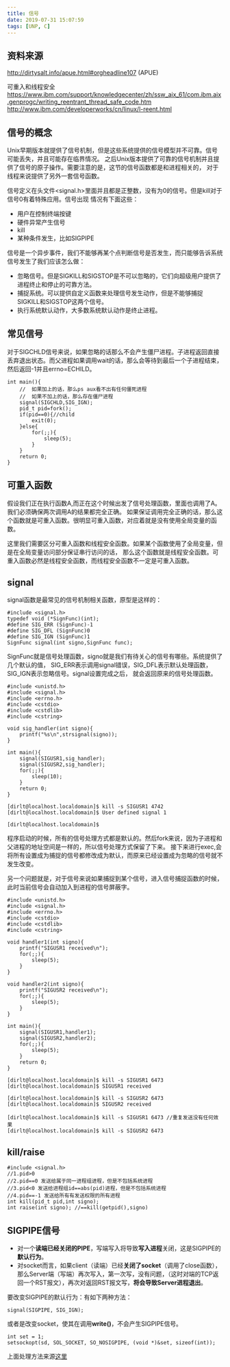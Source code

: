 ```yaml
---
title: 信号
date: 2019-07-31 15:07:59
tags: [UNP, C]
---
```


## 资料来源
http://dirtysalt.info/apue.html#orgheadline107 (APUE)

可重入和线程安全
https://www.ibm.com/support/knowledgecenter/zh/ssw_aix_61/com.ibm.aix.genprogc/writing_reentrant_thread_safe_code.htm
http://www.ibm.com/developerworks/cn/linux/l-reent.html

## 信号的概念

Unix早期版本就提供了信号机制，但是这些系统提供的信号模型并不可靠。信号可能丢失，并且可能存在临界情况。 之后Unix版本提供了可靠的信号机制并且提供了信号的原子操作。需要注意的是，这节的信号函数都是和进程相关的， 对于线程来说提供了另外一套信号函数。

信号定义在头文件<signal.h>里面并且都是正整数，没有为0的信号。但是kill对于信号0有着特殊应用。信号出现 情况有下面这些：

* 用户在控制终端按键
* 硬件异常产生信号
* kill
* 某种条件发生，比如SIGPIPE

信号是一个异步事件，我们不能够再某个点判断信号是否发生，而只能够告诉系统信号发生了我们应该怎么做：

* 忽略信号。但是SIGKILL和SIGSTOP是不可以忽略的，它们向超级用户提供了进程终止和停止的可靠方法。
* 捕捉系统。可以提供自定义函数来处理信号发生动作，但是不能够捕捉SIGKILL和SIGSTOP这两个信号。
* 执行系统默认动作，大多数系统默认动作是终止进程。

## 常见信号

对于SIGCHLD信号来说，如果忽略的话那么不会产生僵尸进程。子进程返回直接丢弃退出状态。而父进程如果调用wait的话，那么会等待到最后一个子进程结束，然后返回-1并且errno=ECHILD。

```
int main(){
    //  如果加上的话，那么ps aux看不出有任何僵死进程
    //  如果不加上的话，那么存在僵尸进程
    signal(SIGCHLD,SIG_IGN);
    pid_t pid=fork();
    if(pid==0){//child
        exit(0);
    }else{
        for(;;){
            sleep(5);
        }
    }
    return 0;
}
```

## 可重入函数

假设我们正在执行函数A,而正在这个时候出发了信号处理函数，里面也调用了A。我们必须确保两次调用A的结果都完全正确。 如果保证调用完全正确的话，那么这个函数就是可重入函数。很明显可重入函数，对应着就是没有使用全局变量的函数。

这里我们需要区分可重入函数和线程安全函数。如果某个函数使用了全局变量，但是在全局变量访问部分保证串行访问的话， 那么这个函数就是线程安全函数。可重入函数必然是线程安全函数，而线程安全函数不一定是可重入函数。


## signal

signal函数是最常见的信号机制相关函数，原型是这样的：

```
#include <signal.h>
typedef void (*SignFunc)(int);
#define SIG_ERR (SignFunc)-1
#define SIG_DFL (SignFunc)0
#define SIG_IGN (SignFunc)1
SignFunc signal(int signo,SignFunc func);
```
SignFunc就是信号处理函数，signo就是我们有待关心的信号有哪些。系统提供了几个默认的值， SIG_ERR表示调用signal错误，SIG_DFL表示默认处理函数，SIG_IGN表示忽略信号。signal设置完成之后， 就会返回原来的信号处理函数。

```
#include <unistd.h>
#include <signal.h>
#include <errno.h>
#include <cstdio>
#include <cstdlib>
#include <cstring>

void sig_handler(int signo){
    printf("%s\n",strsignal(signo));
}

int main(){
    signal(SIGUSR1,sig_handler);
    signal(SIGUSR2,sig_handler);
    for(;;){
        sleep(10);
    }
    return 0;
}

[dirlt@localhost.localdomain]$ kill -s SIGUSR1 4742
[dirlt@localhost.localdomain]$ User defined signal 1

[dirlt@localhost.localdomain]$
```

程序启动的时候，所有的信号处理方式都是默认的。然后fork来说，因为子进程和父进程的地址空间是一样的，所以信号处理方式保留了下来。 接下来进行exec,会将所有设置成为捕捉的信号都修改成为默认，而原来已经设置成为忽略的信号就不发生改变。

另一个问题就是，对于信号来说如果捕捉到某个信号，进入信号捕捉函数的时候，此时当前信号会自动加入到进程的信号屏蔽字。

```
#include <unistd.h>
#include <signal.h>
#include <errno.h>
#include <cstdio>
#include <cstdlib>
#include <cstring>

void handler1(int signo){
    printf("SIGUSR1 received\n");
    for(;;){
        sleep(5);
    }
}

void handler2(int signo){
    printf("SIGUSR2 received\n");
    for(;;){
        sleep(5);
    }
}

int main(){
    signal(SIGUSR1,handler1);
    signal(SIGUSR2,handler2);
    for(;;){
        sleep(5);
    }
    return 0;
}

[dirlt@localhost.localdomain]$ kill -s SIGUSR1 6473
[dirlt@localhost.localdomain]$ SIGUSR1 received

[dirlt@localhost.localdomain]$ kill -s SIGUSR2 6473
[dirlt@localhost.localdomain]$ SIGUSR2 received

[dirlt@localhost.localdomain]$ kill -s SIGUSR1 6473 //重复发送没有任何效果
[dirlt@localhost.localdomain]$ kill -s SIGUSR2 6473
```

## kill/raise

```
#include <signal.h>
//1.pid>0
//2.pid==0 发送给属于同一进程组进程，但是不包括系统进程
//3.pid<0 发送给进程组id==abs(pid)进程，但是不包括系统进程
//4.pid==-1 发送给所有有发送权限的所有进程
int kill(pid_t pid,int signo);
int raise(int signo); //==kill(getpid(),signo)
```
## SIGPIPE信号
* 对一个**读端已经关闭的PIPE**，写端写入将导致**写入进程**关闭，这是SIGPIPE的**默认行为**。
* 对socket而言，如果client（读端）已经**关闭了socket**（调用了close函数），那么Server端（写端）再次写入，第一次写，没有问题，（这时对端的TCP返回一个RST报文），再次对返回RST报文写，**将会导致Server进程退出**。

要改变SIGPIPE的默认行为：有如下两种方法：

```
signal(SIGPIPE, SIG_IGN);
```
或者是改变socket，使其在调用**write()**，不会产生SIGPIPE信号。
```
int set = 1;
setsockopt(sd, SOL_SOCKET, SO_NOSIGPIPE, (void *)&set, sizeof(int));
```
上面处理方法来源[这里](https://stackoverflow.com/questions/108183/how-to-prevent-sigpipes-or-handle-them-properly)

